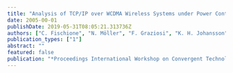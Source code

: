 ```yaml
---
title: "Analysis of TCP/IP over WCDMA Wireless Systems under Power Control, MAI and Link Level Error Recovery"
date: 2005-00-01
publishDate: 2019-05-31T08:05:21.313736Z
authors: ["C. Fischione", "N. Möller", "F. Graziosi", "K. H. Johansson", "H. Hjalmarsson", "F. Santucci"]
publication_types: ["1"]
abstract: ""
featured: false
publication: "*Proceedings International Workshop on Convergent Technologies (IWCT)*"
---
```


